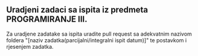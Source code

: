 ## Uradjeni zadaci sa ispita iz predmeta PROGRAMIRANJE III.

Za uradjene zadatake sa ispita uradite pull request sa adekvatnim nazivom foldera "[naziv zadatka(parcijalni/integralni ispit datum)]" te postavkom i rjesenjem zadatka.
